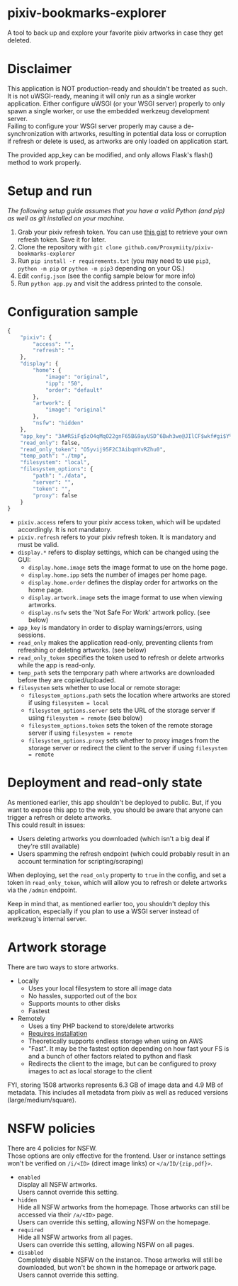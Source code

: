 # pixiv-bookmarks-explorer
A tool to back up and explore your favorite pixiv artworks in case they get deleted.

# Disclaimer
This application is NOT production-ready and shouldn't be treated as such.  
It is not uWSGI-ready, meaning it will only run as a single worker application.
Either configure uWSGI (or your WSGI server) properly to only spawn a single worker, or use the embedded werkzeug development server.  
Failing to configure your WSGI server properly may cause a de-synchronization with artworks, resulting in potential data loss or corruption if refresh or delete is used, as artworks are only loaded on application start.

The provided app_key can be modified, and only allows Flask's flash() method to work properly.

# Setup and run
*The following setup guide assumes that you have a valid Python (and pip) as well as git installed on your machine.*
1. Grab your pixiv refresh token. You can use [this gist](https://gist.github.com/ZipFile/c9ebedb224406f4f11845ab700124362) to retrieve your own refresh token. Save it for later.
2. Clone the repository with `git clone github.com/Proxymiity/pixiv-bookmarks-explorer`
3. Run `pip install -r requirements.txt` (you may need to use `pip3`, `python -m pip` or `python -m pip3` depending on your OS.)
4. Edit `config.json` (see the config sample below for more info)
5. Run `python app.py` and visit the address printed to the console.

# Configuration sample
```python
{
    "pixiv": {
        "access": "",
        "refresh": ""
    },
    "display": {
        "home": {
            "image": "original",
            "ipp": "50",
            "order": "default"
        },
        "artwork": {
            "image": "original"
        },
        "nsfw": "hidden"
    },
    "app_key": "3A#RSiFq5zO4qMqO22gnF65B&9ayUSD^6Bwh3we@JIlCF$wkf#gi$Y%A%xKW3iZTIo",
    "read_only": false,
    "read_only_token": "O5yvij95F2C3AibqmYvRZhu0",
    "temp_path": "./tmp",
    "filesystem": "local",
    "filesystem_options": {
        "path": "./data",
        "server": "",
        "token": "",
        "proxy": false
    }
}
```
- `pixiv.access` refers to your pixiv access token, which will be updated accordingly. It is not mandatory.
- `pixiv.refresh` refers to your pixiv refresh token. It is mandatory and must be valid.
- `display.*` refers to display settings, which can be changed using the GUI:
    - `display.home.image` sets the image format to use on the home page.
    - `display.home.ipp` sets the number of images per home page.
    - `display.home.order` defines the display order for artworks on the home page.
    - `display.artwork.image` sets the image format to use when viewing artworks.
    - `display.nsfw` sets the 'Not Safe For Work' artwork policy. (see below)
- `app_key` is mandatory in order to display warnings/errors, using sessions.
- `read_only` makes the application read-only, preventing clients from refreshing or deleting artworks. (see below)
- `read_only_token` specifies the token used to refresh or delete artworks while the app is read-only.
- `temp_path` sets the temporary path where artworks are downloaded before they are copied/uploaded.
- `filesystem` sets whether to use local or remote storage:
    - `filesystem_options.path` sets the location where artworks are stored if using `filesystem = local`
    - `filesystem_options.server` sets the URL of the storage server if using `filesystem = remote` (see below)
    - `filesystem_options.token` sets the token of the remote storage server if using `filesystem = remote`
    - `filesystem_options.proxy` sets whether to proxy images from the storage server or redirect the client to the server if using `filesystem = remote`

# Deployment and read-only state
As mentioned earlier, this app shouldn't be deployed to public. But, if you want to expose this app to the web, you should be aware that anyone can trigger a refresh or delete artworks.  
This could result in issues:
- Users deleting artworks you downloaded (which isn't a big deal if they're still available)
- Users spamming the refresh endpoint (which could probably result in an account termination for scripting/scraping)

When deploying, set the `read_only` property to `true` in the config, and set a token in `read_only_token`, which will allow you to refresh or delete artworks via the `/admin` endpoint.

Keep in mind that, as mentioned earlier too, you shouldn't deploy this application, especially if you plan to use a WSGI server instead of werkzeug's internal server.

# Artwork storage
There are two ways to store artworks.
- Locally
    - Uses your local filesystem to store all image data
    - No hassles, supported out of the box
    - Supports mounts to other disks
    - Fastest
- Remotely
    - Uses a tiny PHP backend to store/delete artworks
    - [Requires installation](https://github.com/Proxymiity/php-fs)
    - Theoretically supports endless storage when using on AWS
    - "Fast". It may be the fastest option depending on how fast your FS is and a bunch of other factors related to python and flask
    - Redirects the client to the image, but can be configured to proxy images to act as local storage to the client

FYI, storing 1508 artworks represents 6.3 GB of image data and 4.9 MB of metadata. This includes all metadata from pixiv as well as reduced versions (large/medium/square).

# NSFW policies
There are 4 policies for NSFW.  
Those options are only effective for the frontend. User or instance settings won't be verified on `/i/<ID>` (direct image links) or `</a/ID/{zip,pdf}>`.
- `enabled`  
  Display all NSFW artworks.  
  Users cannot override this setting.
- `hidden`  
  Hide all NSFW artworks from the homepage. Those artworks can still be accessed via their `/a/<ID>` page.  
  Users can override this setting, allowing NSFW on the homepage.
- `required`  
  Hide all NSFW artworks from all pages.  
  Users can override this setting, allowing NSFW on all pages.
- `disabled`  
  Completely disable NSFW on the instance. Those artworks will still be downloaded, but won't be shown in the homepage or artwork page.
  Users cannot override this setting.
